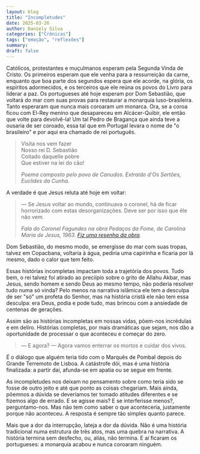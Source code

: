 ```yaml
---
layout: blog
title: "Incompletudes"
date: 2025-03-26
author: Daniely Silva
categories: ["Crônicas"]
tags: ["emoção", "reflexões"]
summary:
draft: false
---
```


Católicos, protestantes e muçulmanos esperam pela Segunda Vinda de Cristo. Os primeiros esperam que ele venha para a ressurreição da carne, enquanto que boa parte dos segundos espera que ele acorde, na glória, os espíritos adormecidos, e os terceiros que ele reúna os povos do Livro para liderar a paz. Os portugueses até hoje esperam por Dom Sebastião, que voltará do mar com suas provas para restaurar a monarquia luso-brasileira. Tanto esperaram que nunca mais coroaram um monarca. Ora, se a coroa ficou com El-Rey menino que desapareceu em Alcácer-Quibir, ele então que volte para devolvê-la! Um tal Pedro de Bragança que ainda teve a ousaria de ser coroado, essa tal que em Portugal levara o nome de "o brasileiro" e por aqui era chamado de rei português.

> Visita nos vem fazer\
> Nosso rei D. Sebastião\
> Coitado daquelle pobre\
> Que estiver na lei do cão!
>
> *Poema composto pelo povo de Canudos. Extraído d'Os Sertões, Euclides da Cunha.*

A verdade é que Jesus reluta até hoje em voltar:

> — Se Jesus voltar ao mundo, continuava o coronel, há de ficar horrorizado com estas desorganizações. Deve ser por isso que êle não vem.
>
> *Fala do Coronel Fagundes na obra Pedaços da Fome, de Carolina Maria de Jesus, 1963. [Fiz uma resenha da obra](https://danielysilva.com.br/blog/resenhas/2022-04-30-resenha-de-pedacos-da-fome/).*

Dom Sebastião, do mesmo modo, se emergisse do mar com suas tropas, talvez em Copacbana, voltaria à água, pediria uma capirinha e ficaria por lá mesmo, dado o calor que tem feito.

Essas histórias incompletas impactam toda a trajetória dos povos. Tudo bem, o rei talvez foi atirado ao preciípio sobre o grito de Allahu Akbar, mas Jesus, sendo homem e sendo Deus ao mesmo tempo, não poderia resolver tudo numa só vinda? Pelo menos na narrativa islâmica ele tem a desculpa de ser "só" um profeta do Senhor, mas na história cristã ele não tem essa desculpa: era Deus, podia e pode tudo, mas brincou com a ansiedade de centenas de gerações.

Assim são as histórias incompletas em nossas vidas, põem-nos incrédulas e em delíro. Histórias completas, por mais dramáticas que sejam, nos dão a oportunidade de processar o que aconteceu e começar do zero.

> — E agora?
> — Agora vamos enterrar os mortos e cuidar dos vivos.

É o diálogo que alguém teria tido com o Marquês de Pombal depois do Grande Terremoto de Lisboa. A catástrofe dói, mas é uma história finalizada: a partir daí, afunda-se em apatia ou se segue em frente.

As incompletudes nos deixam no pensamento sobre como teria sido se fosse de outro jeito e até que ponto as coisas chegariam. Mais ainda, põemnos a dúvida se deveríamos ter tomado atitudes diferentes e se fizemos algo de errado. E se agisse mais? E se interferisse menos?, perguntamo-nos. Mas não tem como saber o que aconteceria, justamente porque não aconteceu. A resposta é sempre tão simples quanto parece.

Mais que a dor da interrupção, lateja a dor da dúvida. Não é uma história tradicional numa estrutura de trẽs atos, mas uma quebra na narrativa. A história termina sem desfecho, ou, aliás, não termina. E aí ficaram os portugueses: a monarquia acabou e nunca coroaram ninguém.
